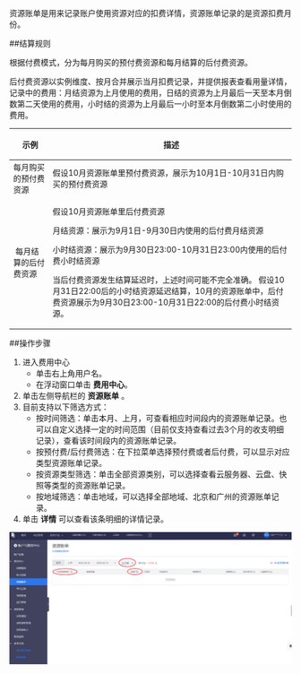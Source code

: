 资源账单是用来记录账户使用资源对应的扣费详情，资源账单记录的是资源扣费月份。

##结算规则

根据付费模式，分为每月购买的预付费资源和每月结算的后付费资源。

后付费资源以实例维度、按月合并展示当月扣费记录，并提供报表查看用量详情，记录中的费用：月结资源为上月使用的费用，日结的资源为上月最后一天至本月倒数第二天使用的费用，小时结的资源为上月最后一小时至本月倒数第二小时使用的费用。

<table><thead><tr class="firstRow">
<th><p>&nbsp;示例</p></th><th><p>&nbsp;描述</p></th></tr></thead><tbody><tr><td>每月购买的预付费资源&nbsp;
</td>
<td>假设10月资源账单里预付费资源，展示为10月1日-10月31日内购买的预付费资源&nbsp;</td></tr><tr><td>&nbsp;每月结算的后付费资源</td><td><p>假设10月资源账单里后付费资源</p>
<p>月结资源：展示为9月1日-9月30日内使用的后付费月结资源</p>
<p>小时结资源：展示为9月30日23:00-10月31日23:00内使用的后付费小时结资源</p>
<p>当后付费资源发生结算延迟时，上述时间可能不完全准确。&nbsp;假设10月31日22:00后的小时结资源延迟结算，10月的资源账单中，后付费资源展示为9月30日23:00-10月31日22:00的后付费小时结资源。&nbsp;</p>
</td></tr></tbody></table> 

##操作步骤
1. 进入费用中心
	- 单击右上角用户名。
	- 在浮动窗口单击 **费用中心**。
2. 单击左侧导航栏的 **资源账单** 。
3. 目前支持以下筛选方式：
	- 按时间筛选：单击本月、上月，可查看相应时间段内的资源账单记录。也可以自定义选择一定的时间范围（目前仅支持查看过去3个月的收支明细记录），查看该时间段内的资源账单记录。
	- 按预付费/后付费筛选：在下拉菜单选择预付费或者后付费，可以显示对应类型资源账单记录。
	- 按资源类型筛选：单击全部资源类别，可以选择查看云服务器、云盘、快照等类型的资源账单记录。
	- 按地域筛选：单击地域，可以选择全部地域、北京和广州的资源账单记录。
4. 单击 **详情** 可以查看该条明细的详情记录。

 ![avatar](./picture/4.1.png)